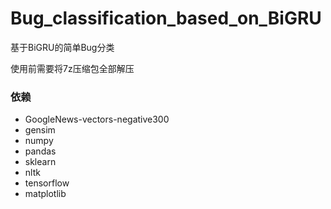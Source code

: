 # Bug_classification_based_on_BiGRU
基于BiGRU的简单Bug分类

使用前需要将7z压缩包全部解压
### 依赖
- GoogleNews-vectors-negative300
- gensim
- numpy
- pandas
- sklearn
- nltk
- tensorflow
- matplotlib

  
